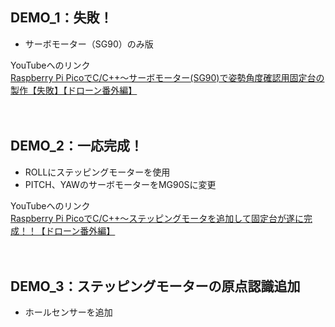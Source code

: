## DEMO_1：失敗！
  + サーボモーター（SG90）のみ版  
  
YouTubeへのリンク  
[Raspberry Pi PicoでC/C++～サーボモーター(SG90)で姿勢角度確認用固定台の製作【失敗】【ドローン番外編】](https://youtu.be/RYjNvlT-X0A)  
<br>
<br>
## DEMO_2：一応完成！
  + ROLLにステッピングモーターを使用
  + PITCH、YAWのサーボモーターをMG90Sに変更
      
YouTubeへのリンク  
[Raspberry Pi PicoでC/C++～ステッピングモータを追加して固定台が遂に完成！！【ドローン番外編】](https://youtu.be/6y68r3fszCk)  
<br>
<br>
## DEMO_3：ステッピングモーターの原点認識追加
  + ホールセンサーを追加
